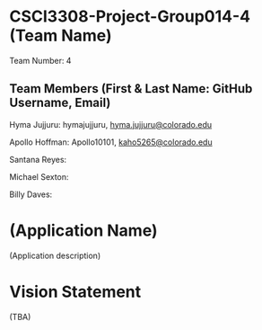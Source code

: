 # CSCI3308-Project-Group014-4 (Team Name)
Team Number: 4

## Team Members (First & Last Name: GitHub Username, Email)
Hyma Jujjuru: hymajujjuru, hyma.jujjuru@colorado.edu

Apollo Hoffman: Apollo10101, kaho5265@colorado.edu

Santana Reyes: 

Michael Sexton: 

Billy Daves: 

# (Application Name)
(Application description)

# Vision Statement
(TBA)
